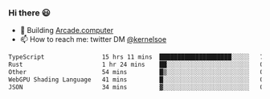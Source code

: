 ### Hi there 😃

- 🔨 Building [Arcade.computer](https://arcade.computer)
- 📫 How to reach me: twitter DM [@kernelsoe](https://twitter.com/kernelsoe)

<!--START_SECTION:waka-->

```txt
TypeScript                15 hrs 11 mins  ████████████████████░░░░░   79.62 %
Rust                      1 hr 24 mins    ██░░░░░░░░░░░░░░░░░░░░░░░   07.39 %
Other                     54 mins         █▒░░░░░░░░░░░░░░░░░░░░░░░   04.79 %
WebGPU Shading Language   41 mins         █░░░░░░░░░░░░░░░░░░░░░░░░   03.65 %
JSON                      34 mins         ▓░░░░░░░░░░░░░░░░░░░░░░░░   02.97 %
```

<!--END_SECTION:waka-->

